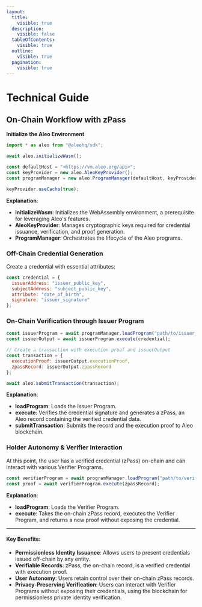 ```yaml
---
layout:
  title:
    visible: true
  description:
    visible: false
  tableOfContents:
    visible: true
  outline:
    visible: true
  pagination:
    visible: true
---
```


# Technical Guide

## On-Chain Workflow with zPass

**Initialize the Aleo Environment**

```jsx
import * as aleo from "@aleohq/sdk";

await aleo.initializeWasm();

const defaultHost = "<https://vm.aleo.org/api>";
const keyProvider = new aleo.AleoKeyProvider();
const programManager = new aleo.ProgramManager(defaultHost, keyProvider, undefined);

keyProvider.useCache(true);
```

**Explanation**:

* **initializeWasm**: Initializes the WebAssembly environment, a prerequisite for leveraging Aleo's features.
* **AleoKeyProvider**: Manages cryptographic keys required for credential issuance, verification, and proof generation.
* **ProgramManager**: Orchestrates the lifecycle of the Aleo programs.

### **Off-Chain Credential Generation**

Create a credential with essential attributes:

```jsx
const credential = {
  issuerAddress: "issuer_public_key",
  subjectAddress: "subject_public_key",
  attribute: "date_of_birth",
  signature: "issuer_signature"
};
```

### **On-Chain Verification through Issuer Program**

```jsx
const issuerProgram = await programManager.loadProgram("path/to/issuer_program.aleo");
const issuerOutput = await issuerProgram.execute(credential);

// Create a transaction with execution proof and issuerOutput
const transaction = {
  executionProof: issuerOutput.executionProof,
  zpassRecord: issuerOutput.zpassRecord
};

await aleo.submitTransaction(transaction);
```

**Explanation**:

* **loadProgram**: Loads the Issuer Program.
* **execute**: Verifies the credential signature and generates a zPass, an Aleo record containing the verified credential data.
* **submitTransaction**: Submits the record and the execution proof to Aleo blockchain.

### **Holder Autonomy & Verifier Interaction**

At this point, the user has a verified credential (zPass) on-chain and can interact with various Verifier Programs.

```jsx
const verifierProgram = await programManager.loadProgram("path/to/verifier_program.aleo");
const proof = await verifierProgram.execute(zpassRecord);
```

**Explanation**:

* **loadProgram**: Loads the Verifier Program.
* **execute**: Takes the on-chain zPass record, executes the Verifier Program, and returns a new proof without exposing the credential.

***

#### Key Benefits:

* **Permissionless Identity Issuance**: Allows users to present credentials issued off-chain by any entity.
* **Verifiable Records**: zPass, the on-chain record, is a verified credential with execution proof.
* **User Autonomy**: Users retain control over their on-chain zPass records.
* **Privacy-Preserving Verification**: Users can interact with Verifier Programs without exposing their credentials, using the blockchain for permissionless private identity verification.
